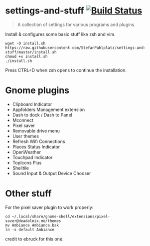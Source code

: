 # settings-and-stuff [![Build Status](https://travis-ci.org/StefanPahlplatz/settings-and-stuff.svg?branch=master)](https://travis-ci.org/StefanPahlplatz/settings-and-stuff)

> A collection of settings for various programs and plugins. 

Install & configures some basic stuff like zsh and vim.
```
wget -O install.sh https://raw.githubusercontent.com/StefanPahlplatz/settings-and-stuff/master/install.sh
chmod +x install.sh
./install.sh
```
Press CTRL+D when zsh opens to continue the installation.

# Gnome plugins
- Clipboard Indicator
- Appfolders Management extension
- Dash to dock / Dash to Panel
- Mconnect
- Pixel saver
- Removable drive menu
- User themes
- Refresh Wifi Connections 
- Places Status Indicator 
- OpenWeather
- Touchpad Indicator 
- TopIcons Plus
- Shelltile
- Sound Input & Output Device Chooser


# Other stuff
For the pixel saver plugin to work properly:
```
cd ~/.local/share/gnome-shell/extensions/pixel-saver@deadalnix.me/themes
mv Ambiance Ambiance.bak
ln -s default Ambiance
```
credit to ebruck for this one.


